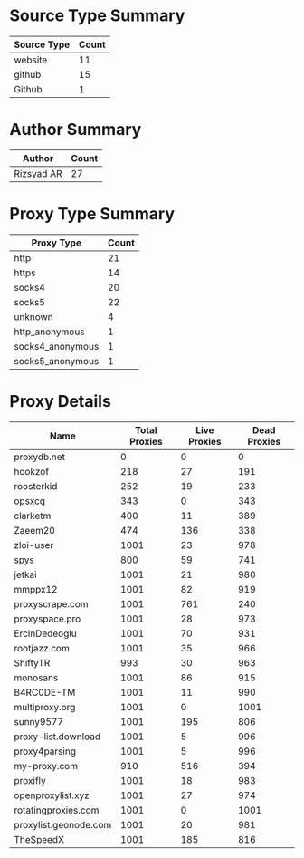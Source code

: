 # Source Type Summary

| Source Type | Count |
|-------------|-------|
| website | 11 |
| github | 15 |
| Github | 1 |


# Author Summary

| Author | Count |
|--------|-------|
| Rizsyad AR | 27 |


# Proxy Type Summary

| Proxy Type | Count |
|------------|-------|
| http | 21 |
| https | 14 |
| socks4 | 20 |
| socks5 | 22 |
| unknown | 4 |
| http_anonymous | 1 |
| socks4_anonymous | 1 |
| socks5_anonymous | 1 |


# Proxy Details

| Name | Total Proxies | Live Proxies | Dead Proxies |
|------|---------------|--------------|---------------|
| proxydb.net | 0 | 0 | 0 |
| hookzof | 218 | 27 | 191 |
| roosterkid | 252 | 19 | 233 |
| opsxcq | 343 | 0 | 343 |
| clarketm | 400 | 11 | 389 |
| Zaeem20 | 474 | 136 | 338 |
| zloi-user | 1001 | 23 | 978 |
| spys | 800 | 59 | 741 |
| jetkai | 1001 | 21 | 980 |
| mmppx12 | 1001 | 82 | 919 |
| proxyscrape.com | 1001 | 761 | 240 |
| proxyspace.pro | 1001 | 28 | 973 |
| ErcinDedeoglu | 1001 | 70 | 931 |
| rootjazz.com | 1001 | 35 | 966 |
| ShiftyTR | 993 | 30 | 963 |
| monosans | 1001 | 86 | 915 |
| B4RC0DE-TM | 1001 | 11 | 990 |
| multiproxy.org | 1001 | 0 | 1001 |
| sunny9577 | 1001 | 195 | 806 |
| proxy-list.download | 1001 | 5 | 996 |
| proxy4parsing | 1001 | 5 | 996 |
| my-proxy.com | 910 | 516 | 394 |
| proxifly | 1001 | 18 | 983 |
| openproxylist.xyz | 1001 | 27 | 974 |
| rotatingproxies.com | 1001 | 0 | 1001 |
| proxylist.geonode.com | 1001 | 20 | 981 |
| TheSpeedX | 1001 | 185 | 816 |

